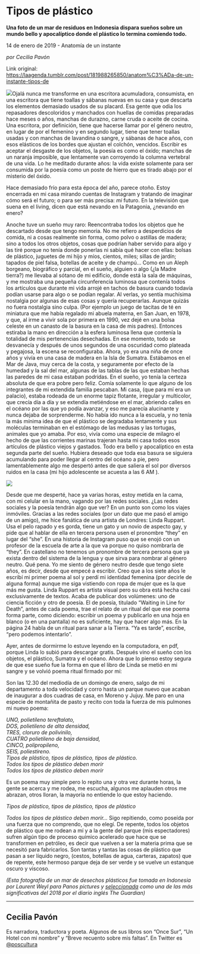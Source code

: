 # Tipos de plástico

**Una foto de un mar de residuos en Indonesia dispara sueños sobre un mundo bello y apocalíptico donde el plástico lo termina comiendo todo.**

14 de enero de 2019 - Anatomía de un instante

_por Cecilia Pavón_

Link original: https://laagenda.tumblr.com/post/181988265850/anatom%C3%ADa-de-un-instante-tipos-de

![](https://64.media.tumblr.com/8fad29e7d879d367b359fb38f94ba3f7/tumblr_inline_plbsz3csCV1t6q87u_500.jpg)Ojalá
nunca me transforme en una escritora acumuladora, consumista, en una escritora
que tiene toallas y sábanas nuevas en su casa y que descarta los elementos
demasiado usados de su placard. Esa gente que odia los repasadores descoloridos
y manchados con huellas de comidas preparadas hace meses o años, manchas de
durazno, carne cruda o aceite de cocina. Una escritora, por definición, tiene
que hacerse llamar por el género neutro, en lugar de por el femenino y en
segundo lugar, tiene que tener toallas usadas y con manchas de lavandina o
sangre, y sábanas de hace años, con esos elásticos de los bordes que ajustan el
colchón, vencidos.  Escribir es aceptar
el desgaste de los objetos, la poesía es como el óxido; manchas  de un naranja imposible, que lentamente van
corroyendo la columna vertebral de una vida. Lo he meditado durante años: la
vida existe solamente para ser consumida por la poesía como un poste de hierro
que es tirado abajo por el misterio del óxido. 

Hace
demasiado frío para esta época del año, parece otoño. Estoy encerrada en mi casa
mirando cuentas de Instagram y tratando de imaginar cómo será el futuro; o para
ser más precisa: *mi* futuro.  En la televisión que suena en el living, dicen
que está nevando en la Patagonia, ¿nevando en enero?

Anoche
tuve un sueño muy raro: Reencontraba todos los objetos que he descartado desde
que tengo memoria. No me refiero a desperdicios de comida, ni a cosas realmente
sin forma, como polvo o astillas de madera; sino a  todos los otros objetos, cosas que podrían
haber servido para algo y las tiré porque no tenía donde ponerlas ni sabía qué
hacer con ellas: bolsas de plástico, juguetes de mi hijo y míos, cientos, miles;
sillas de jardín; tapados de piel falsa, botellas de aceite y de champú… Como
en un Aleph borgeano, biográfico y parcial, en el sueño, alguien o algo (¿la
Madre tierra?) me llevaba al sótano de mi edificio, donde está la sala de
máquinas, y me mostraba una pequeña circunferencia luminosa que contenía todos
los artículos que durante mi vida arrojé en tachos de basura cuando todavía
podían usarse para algo o se podían regalar. Al verlas, yo sentía muchísima
nostalgia por algunas de esas cosas y quería recuperarlas. Aunque quizás no
fuera nostalgia sino culpa. (Por ejemplo un juego de tacitas de té en miniatura
que me había regalado mi abuela materna, en San Juan, en 1978, y que, al irme a
vivir sola por primera en 1990, vez dejé en una bolsa celeste en un canasto de
la basura en la casa de mis padres). Entonces estiraba la mano en dirección a
la esfera luminosa llena que contenía la totalidad de mis pertenencias  desechadas. 
En ese momento, todo se desvanecía y después de unos segundos de una
oscuridad como plateada y pegajosa, la escena se reconfiguraba. Ahora, yo era una
niña de once años y vivía en una casa de madera en la Isla de Sumatra.
Estábamos en el Mar de Java,  muy cerca
de la costa, y seguramente por efecto de la humedad y la sal del mar, algunas
de las tablas de las que estaban hechas las paredes de mi casa estaban
podridas. En el sueño, yo tenía la certeza absoluta de que era pobre pero
feliz. Comía solamente lo que alguno de los integrantes de mi extendida familia
pescaban. Mi casa, (que para mí era un palacio), estaba rodeada de un enorme tapiz
flotante, irregular y multicolor, que crecía día a día y se extendía metiéndose
en el mar, abriendo calles en el océano por las que yo podía avanzar, y eso me
parecía alucinante y nunca dejaba de sorprenderme. No había ido nunca a la
escuela, y no tenía la más mínima idea de que el plástico se degradaba
lentamente y sus moléculas terminaban en el estómago de las medusas y las
tortugas, animales que yo amaba. Por eso, vivía como una especie de milagro el
hecho de que las corrientes marinas trajeran hasta mi casa todos esos artículos
de plástico viejos y gastados. Todo era bello y apocalíptico en esta segunda
parte del sueño. Hubiera deseado que toda esa basura se siguiera acumulando
para poder llegar al centro del océano a pie, pero lamentablemente algo me
despertó antes de que saliera el sol por diversos ruidos en la casa (mi hijo
adolescente se acuesta a las 6 AM ). 

![](https://64.media.tumblr.com/8fad29e7d879d367b359fb38f94ba3f7/tumblr_inline_plbpydKVxt1t6q87u_500.jpg)

Desde
que me desperté, hace ya varias horas, estoy metida en la cama, con mi celular
en la mano, vagando por las redes sociales. ¿Las redes sociales y la poesía
tendrán algo que ver? En un punto son como los viajes inmóviles. Gracias a las
redes sociales (por un dato que me pasó el amigo de un amigo), me hice fanática
de una artista de Londres: Linda Ruppart. Usa el pelo rapado y es gorda, tiene
un gato y un novio de aspecto gay, y pide que al hablar de ella en tercera
persona usen el pronombre  “they” en
lugar del “she”. En una historia de Instagram puso que se enojó con un profesor
de la escuela de arte a la que va porque no quiso nombrarla de “they”. En
castellano no tenemos un pronombre de tercera persona que ya exista dentro del
sistema de la lengua y que sirva para nombrar al género neutro. Qué pena. Yo me
siento de género neutro desde que tengo siete años, es decir, desde que empecé
a escribir. Creo que a los siete años le escribí mi primer poema al sol y perdí
mi identidad femenina (por decirle de alguna forma) aunque me siga vistiendo
con ropa de mujer que es la que más me gusta. Linda Ruppart es artista visual
pero su obra está hecha casi exclusivamente de textos. Acaba de publicar dos
volúmenes: uno de ciencia ficción y otro de poesía. El de poesía, titulado
“Waiting in Line for Death”, antes de cada poema, trae el relato de un ritual
del que ese poema forma parte, como diciendo: escribir un poema y publicarlo en
una hoja en blanco (o en una pantalla) no es suficiente, hay que hacer algo
más.  En la página 24 habla de un ritual
para sanar a la Tierra. “Ya es tarde”, escribe, “pero podemos intentarlo”. 

Ayer,
antes de dormirme lo estuve leyendo en la computadora, en pdf, porque Linda lo
subió para descargar gratis. Después vino el sueño con los objetos, el
plástico, Sumatra y el océano. Ahora que lo pienso estoy segura de que ese
sueño fue la forma en que el libro de Linda se metió en mi sangre y se volvió
poema ritual firmado por mí:

Son
las 12.30 del mediodía de un domingo de enero, salgo de mi departamento a toda
velocidad y corro hasta un parque nuevo que acaban de inaugurar a dos cuadras
de casa, en Moreno y Jujuy. Me paro en una especie de montañita de pasto y
recito con toda la fuerza de mis pulmones mi nuevo poema: 

*UNO,
polietileno tereftalato,*   
*DOS,
polietileno de alta densidad,*   
*TRES,
cloruro de polivinilo,*   
*CUATRO
polietileno de baja densidad,*   
*CINCO,
polipropileno,*   
*SEIS,
poliestireno.*   
*Tipos
de plástico, tipos de plástico, tipos de plástico.*   
*Todos
los tipos de plástico deben morir*   
*Todos
los tipos de plástico deben morir*  


Es
un poema muy simple pero lo repito una y otra vez durante horas, la gente se
acerca y me rodea, me escucha, algunos me aplauden otros me abrazan, otros
lloran, la mayoría no entiende lo que estoy haciendo. 

*Tipos de plástico, tipos de plástico, tipos de
plástico*

*Todos los tipos de plástico deben morir…* Sigo
repitiendo, como poseída por una fuerza que no comprendo, que no elegí. De
repente, todos los objetos de plástico que me rodean a mí y a la gente del parque
(mis espectadores) sufren algún tipo de proceso químico acelerado que hace que
se transformen en petróleo, es decir que vuelven a ser la materia prima que se
necesitó para fabricarlos. Son tantas y tantas las cosas de plástico que pasan
a ser líquido negro, (cestos, botellas de agua, carteras, zapatos) que de
repente, este hermoso parque deja de ser verde y se vuelve un estanque
oscuro y viscoso.

*(Esta fotografía de un mar de desechos plásticos fue tomada en Indonesia por Laurent Weyl para Panos pictures y [seleccionada](https://www.theguardian.com/media/2018/dec/27/best-photographs-2018-and-stories-behind-them#img-16) como una de las más significativas del 2018 por el diario inglés The Guardian)*  
  




---

 Cecilia Pavón
--------------

 Es narradora, traductora y poeta. Algunos de sus libros son “Once Sur”, “Un Hotel con mi nombre” y “Breve recuento sobre mis faltas”. En Twitter es [@poscultura](https://twitter.com/poscultura) 

